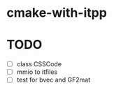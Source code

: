 # cmake-with-itpp

# TODO


- [ ] class CSSCode
- [ ] mmio to itfiles
- [ ] test for bvec and GF2mat
